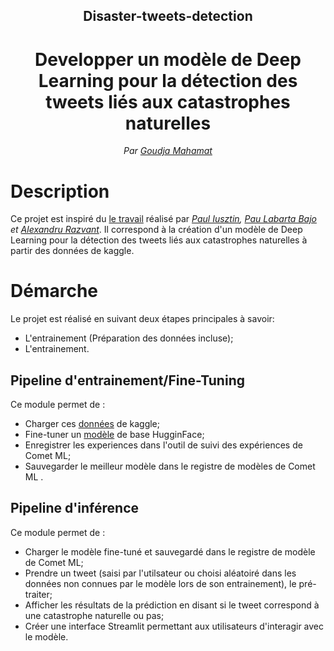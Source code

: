 <div align="center">
    <h2>Disaster-tweets-detection </h2>
    <h1>Developper un modèle de Deep Learning pour la détection des tweets liés aux catastrophes naturelles</h1>
    <i>Par <a href="https://github.com/Angnami/">Goudja Mahamat</a></i>
</div>

# Description

Ce projet est inspiré du [le travail](https://github.com/iusztinpaul/hands-on-llms) réalisé par <i> <a href="https://github.com/iusztinpaul">Paul Iusztin</a>, <a href="https://github.com/Paulescu">Pau Labarta Bajo</a> et <a href="https://github.com/Joywalker">Alexandru Razvant</a></i>. 
Il correspond à la création d'un modèle de Deep Learning pour la détection des tweets liés aux catastrophes naturelles à partir des données de kaggle. 

# Démarche
Le projet est réalisé en suivant deux étapes principales à savoir:  

- L'entrainement (Préparation des données incluse);
- L'entrainement.

## Pipeline d'entrainement/Fine-Tuning   

Ce module permet de : 
- Charger ces [données](https://www.kaggle.com/competitions/nlp-getting-started/data) de kaggle;
- Fine-tuner un [modèle](https://huggingface.co/distilbert/distilbert-base-uncased-finetuned-sst-2-english) de base HugginFace;
- Enregistrer les experiences dans l'outil de suivi des expériences de Comet ML;
- Sauvegarder le meilleur modèle dans le registre de modèles de Comet ML .   

## Pipeline d'inférence 

Ce module permet de : 
- Charger le modèle fine-tuné et sauvegardé dans le registre de modèle de Comet ML;
- Prendre un tweet (saisi par l'utilsateur ou choisi aléatoiré dans les données non connues par le modèle lors de son entrainement),  le pré-traiter;
- Afficher les résultats de la prédiction en disant si le tweet correspond à une catastrophe naturelle ou pas;
- Créer une interface Streamlit permettant aux utilisateurs d'interagir avec le modèle.   